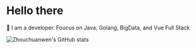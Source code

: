 # Hello there

👋 I am a developer. Foucus on Java, Golang, BigData, and Vue Full Stack

![Zhouchuanwen's GitHub stats](https://github-readme-stats-git-masterrstaa-rickstaa.vercel.app/api?username=Zhouchuanwen&show_icons=true&theme=radical)

